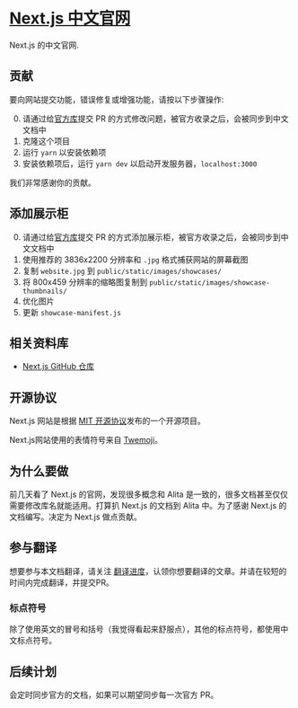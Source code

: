 # [Next.js 中文官网](https://nextjs-cn.com/)

Next.js 的中文官网.

## 贡献

要向网站提交功能，错误修复或增强功能，请按以下步骤操作:

0. 请通过给[官方库](https://github.com/vercel/next-site)提交 PR 的方式修改问题，被官方收录之后，会被同步到中文文档中
1. 克隆这个项目
2. 运行 `yarn` 以安装依赖项
3. 安装依赖项后，运行 `yarn dev` 以启动开发服务器，`localhost:3000`

我们非常感谢你的贡献。

## 添加展示柜

0. 请通过给[官方库](https://github.com/vercel/next-site)提交 PR 的方式添加展示柜，被官方收录之后，会被同步到中文文档中
1. 使用推荐的 3836x2200 分辨率和 `.jpg` 格式捕获网站的屏幕截图
2. 复制 `website.jpg` 到 `public/static/images/showcases/`
3. 将 800x459 分辨率的缩略图复制到 `public/static/images/showcase-thumbnails/`
4. 优化图片
5. 更新 `showcase-manifest.js`

## 相关资料库

- [Next.js GitHub 仓库](https://github.com/vercel/next.js)

## 开源协议

Next.js 网站是根据 [MIT 开源协议](https://github.com/vercel/next-site/blob/master/README.md)发布的一个开源项目。

Next.js网站使用的表情符号来自 [Twemoji](https://twemoji.twitter.com)。

## 为什么要做

前几天看了 Next.js 的官网，发现很多概念和 Alita 是一致的，很多文档甚至仅仅需要修改库名就能适用。打算扒 Next.js 的文档到 Alita 中。为了感谢 Next.js 的文档编写。决定为 Next.js 做点贡献。

## 参与翻译

想要参与本文档翻译，请关注 [翻译进度](https://github.com/alitajs/next-site-cn/issues/1)，认领你想要翻译的文章。并请在较短的时间内完成翻译，并提交PR。

### 标点符号

除了使用英文的冒号和括号（我觉得看起来舒服点），其他的标点符号，都使用中文标点符号。

## 后续计划

会定时同步官方的文档，如果可以期望同步每一次官方 PR。
